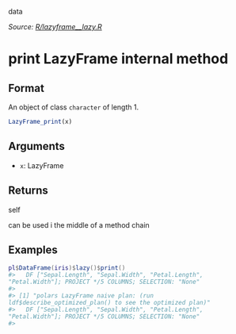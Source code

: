 data

*Source: [R/lazyframe__lazy.R](https://github.com/pola-rs/r-polars/tree/main/R/lazyframe__lazy.R)*

# print LazyFrame internal method

## Format

An object of class `character` of length 1.

```r
LazyFrame_print(x)
```

## Arguments

- `x`: LazyFrame

## Returns

self

can be used i the middle of a method chain

## Examples

<pre class='r-example'><code><span class='r-in'><span><span class='va'>pl</span><span class='op'>$</span><span class='fu'>DataFrame</span><span class='op'>(</span><span class='va'>iris</span><span class='op'>)</span><span class='op'>$</span><span class='fu'>lazy</span><span class='op'>(</span><span class='op'>)</span><span class='op'>$</span><span class='fu'>print</span><span class='op'>(</span><span class='op'>)</span></span></span>
<span class='r-out co'><span class='r-pr'>#&gt;</span>   DF ["Sepal.Length", "Sepal.Width", "Petal.Length", "Petal.Width"]; PROJECT */5 COLUMNS; SELECTION: "None"</span>
<span class='r-out co'><span class='r-pr'>#&gt;</span> </span>
<span class='r-out co'><span class='r-pr'>#&gt;</span> [1] "polars LazyFrame naive plan: (run ldf$describe_optimized_plan() to see the optimized plan)"</span>
<span class='r-out co'><span class='r-pr'>#&gt;</span>   DF ["Sepal.Length", "Sepal.Width", "Petal.Length", "Petal.Width"]; PROJECT */5 COLUMNS; SELECTION: "None"</span>
<span class='r-out co'><span class='r-pr'>#&gt;</span> </span>
 </code></pre>